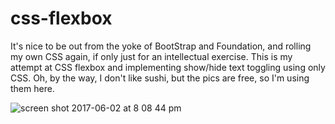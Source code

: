 # css-flexbox
It's nice to be out from the yoke of BootStrap and Foundation, and rolling my own CSS again, if only just for an intellectual exercise. This is my attempt at CSS flexbox and implementing show/hide text toggling using only CSS.  Oh, by the way, I don't like sushi, but the pics are free, so I'm using them here.

![screen shot 2017-06-02 at 8 08 44 pm](https://cloud.githubusercontent.com/assets/21129310/26748853/f52e4bfe-47cf-11e7-83a0-5b641e41ed7d.png)
